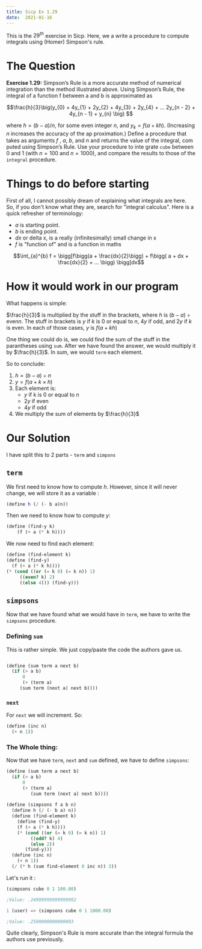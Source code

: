 ```yaml
---
title: Sicp Ex 1.29
date:  2021-01-16
---
```

This is the $29^{th}$ exercise in Sicp. Here, we a write a procedure
to compute integrals using (Homer) Simpson's rule. 

# The Question

**Exercise 1.29:** Simpson’s Rule is a more accurate method of
numerical integration than the method illustrated above. Using
Simpson’s Rule, the integral of a function f between a and b is
approximated as

$$\frac{h}{3}\big(y_{0} + 4y_{1} + 2y_{2} + 4y_{3} + 2y_{4} +
... 2y_{n - 2} + 4y_{n - 1} + y_{n} \big) $$

where $h = (b - a)/n$, for some even integer $n$, and $y_ {k} =
f (a + kh)$. (Increasing $n$ increases the accuracy of the ap
proximation.) Deﬁne a procedure that takes as arguments
$f$ , $a$, $b$, and $n$ and returns the value of the integral, com
puted using Simpson’s Rule. Use your procedure to inte
grate `cube` between 0 and 1 (with $n = 100$ and $n = 1000$),
and compare the results to those of the `integral` procedure.

# Things to do before starting

First of all, I cannot possibly dream of explaining what integrals
are here. So, if you don't know what they are, search for "integral
calculus". Here is a quick refresher of terminology:

- $a$ is starting point.
- $b$ is ending point.
- $dx$ or delta x, is a really (infinitesimally) small change in x
- $f$ is "function of" and is a function in maths

$$\int_{a}^{b} f = \bigg[f\bigg(a + \frac{dx}{2}\bigg) + f\bigg( a + dx + \frac{dx}{2} + ... \bigg) \bigg]dx$$

# How it would work in our program

What happens is simple:

$\frac{h}{3}$ is multiplied by the stuff in the brackets, where $h$ is
$(b - a) \div \text{even} n$. The stuff in brackets is $y$ if $k$ is 0
or equal to $n$, $4y$ if odd, and $2y$ if $k$ is even. In each of
those cases, $y$ is $f(a + kh)$

One thing we could do is, we could find the sum of the stuff in the
parantheses using `sum`. After we have found the answer, we would
multiply it by $\frac{h}{3}$. In sum, we would `term` each element.

So to conclude:

1. $h = (b - a) \div n$
2. $y = f(a + k \times h)$
3. Each element is:
   - $y$ if k is 0 or equal to $n$
   - $2y$ if even
   - $4y$ if odd
4. We multiply the sum of elements by $\frac{h}{3}$

# Our Solution

I have split this to 2 parts - `term` and `simpons`
 
## `term`

We first need to know how to compute $h$. However, since it will never
change, we will store it as a variable :

```scheme
(define h (/ (- b a)n))
```

Then we need to know how to compute $y$:

```scheme
(define (find-y k) 
    (f (+ a (* k h))))
```

We now need to find each element:

```scheme
(define (find-element k)
(define (find-y) 
  (f (+ a (* k h))))
(* (cond ((or (= k 0) (= k n)) 1)
	 ((even? k) 2)
	 ((else 4))) (find-y)))
```


## `simpsons`

Now that we have found what we would have in `term`, we have to write
the `simpsons` procedure.

### Defining `sum`

This is rather simple. We just copy/paste the code the authors gave
us.

```scheme

(define (sum term a next b)
  (if (> a b)
      0
      (+ (term a)
	 (sum term (next a) next b))))
```

### `next`

For `next` we will increment. So:

```scheme
(define (inc n)
  (+ n 1))
```

### The Whole thing:

Now that we have `term`, `next` and `sum` defined, we have to define
`simpsons`:

```scheme
(define (sum term a next b)
  (if (> a b)
      0
      (+ (term a)
         (sum term (next a) next b))))
		 
(define (simpsons f a b n)
  (define h (/ (- b a) n))
  (define (find-element k)
    (define (find-y)
    (f (+ a (* k h))))
    (* (cond ((or (= k 0) (= k n)) 1)
	     ((odd? k) 4)
	     (else 2))
       (find-y)))
  (define (inc n)
    (+ n 1))
  (/ (* h (sum find-element 0 inc n)) 3))
```


Let's run it :

```scheme
(simpsons cube 0 1 100.00)

;Value: .24999999999999992

1 (user) => (simpsons cube 0 1 1000.00)

;Value: .2500000000000003
```

Quite clearly, Simpson's Rule is more accurate than the integral
formula the authors use previously.

